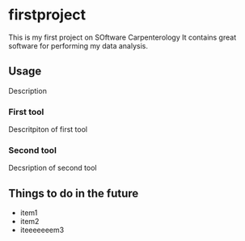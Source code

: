 # firstproject

This is my first project on SOftware Carpenterology
It contains great software for performing my data analysis.

## Usage
Description

### First tool
Descritpiton of first tool

### Second tool
Decsription of second tool

## Things to do in the future

- item1
- item2
- iteeeeeeem3







